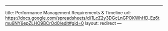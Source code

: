 * * *

title: Performance Management Requirements & Timeline
url: <https://docs.google.com/spreadsheets/d/1LcZ2y3DGcLnGPOKWhHD_Ez6tmu6NY6epZLHO9BCrOd0/edit#gid=0>
layout: redirect
—
